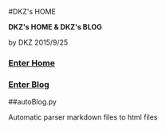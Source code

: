 #DKZ's HOME

**DKZ's HOME & DKZ's BLOG**

by DKZ 2015/9/25





### [Enter Home](https://davidkingzyb.github.io)

### [Enter Blog](https://davidkingzyb.github.io/blog.html)

##autoBlog.py

Automatic parser markdown files to html files